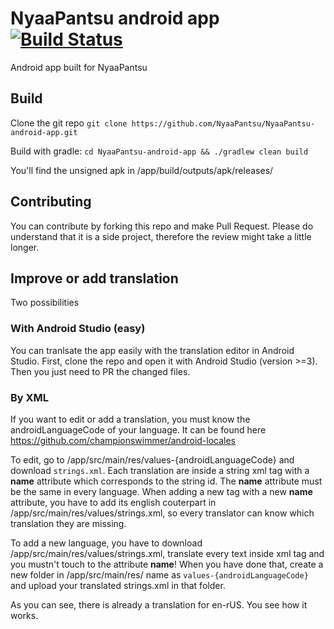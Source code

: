# NyaaPantsu android app [![Build Status](https://travis-ci.org/NyaaPantsu/NyaaPantsu-android-app.svg?branch=master)](https://travis-ci.org/NyaaPantsu/NyaaPantsu-android-app)

Android app built for NyaaPantsu

## Build
Clone the git repo
`git clone https://github.com/NyaaPantsu/NyaaPantsu-android-app.git`

Build with gradle:
`cd NyaaPantsu-android-app && ./gradlew clean build`

You'll find the unsigned apk in /app/build/outputs/apk/releases/

## Contributing
You can contribute by forking this repo and make Pull Request. Please do understand that it is a side project, therefore the review might take a little longer.

## Improve or add translation
Two possibilities

### With Android Studio (easy)
You can tranlsate the app easily with the translation editor in Android Studio. First, clone the repo and open it with Android Studio (version >=3). Then you just need to PR the changed files.

### By XML
If you want to edit or add a translation, you must know the androidLanguageCode of your language. It can be found here  https://github.com/championswimmer/android-locales

To edit, go to /app/src/main/res/values-{androidLanguageCode} and download `strings.xml`. Each translation are inside a string xml tag with a __name__ attribute which corresponds to the string id. The __name__ attribute must be the same in every language. When adding a new tag with a new __name__ attribute, you have to add its english couterpart in /app/src/main/res/values/strings.xml, so every translator can know which translation they are missing.

To add a new language, you have to download /app/src/main/res/values/strings.xml, translate every text inside xml tag and you mustn't touch to the attribute __name__! When you have done that, create a new folder in /app/src/main/res/ name as `values-{androidLanguageCode}` and upload your translated strings.xml in that folder.

As you can see, there is already a translation for en-rUS. You see how it works.
